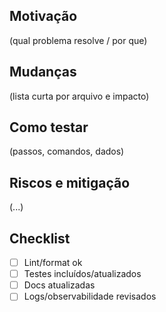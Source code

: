 ## Motivação
(qual problema resolve / por que)

## Mudanças
(lista curta por arquivo e impacto)

## Como testar
(passos, comandos, dados)

## Riscos e mitigação
(...)

## Checklist
- [ ] Lint/format ok
- [ ] Testes incluídos/atualizados
- [ ] Docs atualizadas
- [ ] Logs/observabilidade revisados
